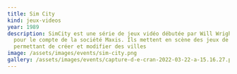 ```yaml
---
title: Sim City
kind: jeux-videos
year: 1989
description: SimCity est une série de jeux vidéo débutée par Will Wright en 1989
  pour le compte de la société Maxis. Ils mettent en scène des jeux de gestion
  permettant de créer et modifier des villes
image: /assets/images/events/sim-city.png
gallery: /assets/images/events/capture-d-e-cran-2022-03-22-a-15.16.27.png
---
```

